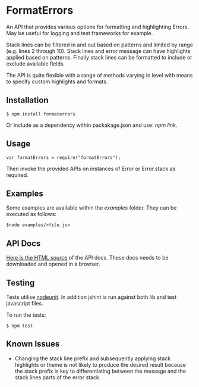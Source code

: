 FormatErrors
============

An API that provides various options for formatting and highlighting Errors. May be useful for logging and test
frameworks for example.

Stack lines can be filtered in and out based on patterns and limited by range (e.g. lines 2 through 10). Stack lines
and error message can have highlights applied based on patterns. Finally stack lines can be formatted to include or
exclude available fields.

The API is quite flexible with a range of methods varying in level with means to specify custom highlights and
formats.


Installation
------------

    $ npm install formaterrors

Or include as a dependency within packakage.json and use: *npm link*.


Usage
-----

    var formatErrors = require("formatErrors");


Then invoke the provided APIs on instances of Error or Error.stack as required.


Examples
--------

Some examples are available within the *examples* folder. They can be executed as follows:

    $node examples/<file.js>

    
API Docs
--------

[Here is the HTML source](https://github.com/allanmboyd/formaterrors/blob/master/docs/out "API Docs")
of the API docs. These docs needs to be downloaded and opened in a browser.


Testing
-------

Tests utilise [nodeunit](https://github.com/caolan/nodeunit). In addition jshint is run against both lib and test
javascript files.

To run the tests:

    $ npm test


Known Issues
------------


  * Changing the stack line prefix and subsequently applying stack highlights or theme is not likely to produce the
    desired result because the stack prefix is key to differentiating between the message and the stack lines parts of
    the error stack.



